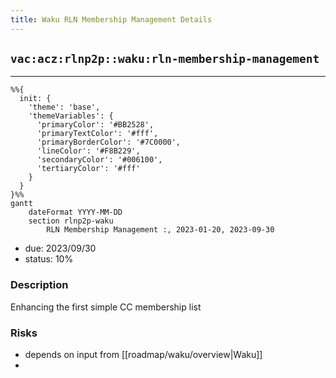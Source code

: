 ```yaml
---
title: Waku RLN Membership Management Details
---
```

## `vac:acz:rlnp2p::waku:rln-membership-management`
---

```mermaid
%%{ 
  init: { 
    'theme': 'base', 
    'themeVariables': { 
      'primaryColor': '#BB2528', 
      'primaryTextColor': '#fff', 
      'primaryBorderColor': '#7C0000', 
      'lineColor': '#F8B229', 
      'secondaryColor': '#006100', 
      'tertiaryColor': '#fff' 
    } 
  } 
}%%
gantt
	dateFormat YYYY-MM-DD 
	section rlnp2p-waku
		RLN Membership Management :, 2023-01-20, 2023-09-30
```
- due: 2023/09/30
- status: 10%

### Description
Enhancing the first simple CC membership list

### Risks
- depends on input from [[roadmap/waku/overview|Waku]]
- 